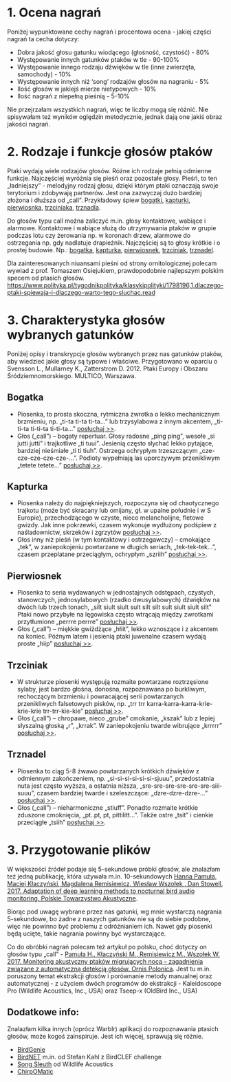 # 1. Ocena nagrań

Poniżej wypunktowane cechy nagrań i procentowa ocena - jakiej części nagrań ta cecha dotyczy:
* Dobra jakość głosu gatunku wiodącego (głośność, czystość) 	             - 80%
* Występowanie innych gatunków ptaków w tle	                               - 90-100%
* Występowanie innego rodzaju dźwięków w tle (inne zwierzęta, samochody)	 - 10%
* Występowanie innych niż ‘song’ rodzajów głosów na nagraniu	             - 5%
* Ilość głosów w jakiejś mierze nietypowych	                               - 10%
* Ilość nagrań z niepełną pieśnią	                                         - 5-10%

Nie przejrzałam wszystkich nagrań, więc te liczby mogą się różnić. Nie spisywałam też wyników oględzin metodycznie, jednak dają one jakiś obraz jakości nagrań.

# 2. Rodzaje i funkcje głosów ptaków 

Ptaki wydają wiele rodzajów głosów. Różne ich rodzaje pełnią odmienne funkcje. Najczęściej wyróżnia się pieśń oraz pozostałe głosy. Pieśń, to ten „ładniejszy” - melodyjny rodzaj głosu, dzięki którym ptaki oznaczają swoje terytorium i zdobywają partnerów. Jest ona zazwyczaj dużo bardziej złożona i dłuższa od „call”. Przykładowy śpiew [bogatki](https://www.xeno-canto.org/463492), [kapturki](https://www.xeno-canto.org/491910), [pierwiosnka](https://www.xeno-canto.org/477598), [trzciniaka](https://www.xeno-canto.org/483906), [trznadla](https://www.xeno-canto.org/477570). 

Do głosów typu call można zaliczyć m.in. głosy kontaktowe, wabiące i alarmowe. Kontaktowe i wabiące służą do utrzymywania ptaków w grupie podczas lotu czy żerowania np. w koronach drzew, alarmowe do ostrzegania np. gdy nadlatuje drapieżnik. Najczęściej są to głosy krótkie i o prostej budowie. Np.: [bogatka](https://www.xeno-canto.org/464650), [kapturka](https://www.xeno-canto.org/490832), [pierwiosnek](https://www.xeno-canto.org/496316), [trzciniak](https://www.xeno-canto.org/382169), [trznadel](https://www.xeno-canto.org/491788).

Dla zainteresowanych niuansami pieśni od strony ornitologicznej polecam wywiad z prof. Tomaszem Osiejukiem, prawdopodobnie najlepszym polskim specem od ptasich głosów. 
https://www.polityka.pl/tygodnikpolityka/klasykipolityki/1798196,1,dlaczego-ptaki-spiewaja-i-dlaczego-warto-tego-sluchac.read

# 3. Charakterystyka głosów wybranych gatunków

Poniżej opisy i transkrypcje głosów wybranych przez nas gatunków ptaków, aby wiedzieć jakie głosy są typowe i właściwe. Przygotowano w oparciu o Svensson L., Mullarney K., Zatterstrom D. 2012. Ptaki Europy i Obszaru Śródziemnomorskiego. MULTICO, Warszawa.

## Bogatka
*	Piosenka, to prosta skoczna, rytmiczna zwrotka o lekko mechanicznym brzmieniu, np. „ti-ta ti-ta ti-ta…” lub trzysylabowa z innym akcentem, „ti-ti-ta ti-ti-ta ti-ti-ta…” [posłuchaj >>](https://www.xeno-canto.org/463492).
*	Głos („call”) – bogaty repertuar. Głosy radosne „ping ping”, wesołe „si jutti jutti” i trajkotliwe „ti tuui”. Jesienią często słychać lekko pytające, bardziej nieśmiałe „ti ti tiuh”. Ostrzega ochrypłym trzeszczącym „cze-cze-cze-cze-cze-…”. Podloty wypełniają las uporczywym przenikliwym „tetete tetete…” [posłuchaj >>](https://www.xeno-canto.org/464650).

## Kapturka
*	Piosenka należy do najpiękniejszych, rozpoczyna się od chaotycznego trajkotu (może być skracany lub omijany, gł. w upalne południe i w S Europie), przechodzącego w czyste, nieco melancholijne, fletowe gwizdy. Jak inne pokrzewki, czasem wykonuje wydłużony podśpiew z naśladownictw, skrzeków i zgrzytów [posłuchaj >>](https://www.xeno-canto.org/491910).
*	Głos inny niż pieśń (w tym kontaktowy i ostrzegawczy) – cmokające „tek”, w zaniepokojeniu powtarzane w długich seriach, „tek-tek-tek…”, czasem przeplatane przeciągłym, ochrypłym „szriih” [posłuchaj >>](https://www.xeno-canto.org/490832). 

## Pierwiosnek
*	Piosenka to seria wydawanych w jednostajnych odstępach, czystych, stanowczych, jednosylabowych (rzadko dwusylabowych) dźwięków na dwóch lub trzech tonach, „silt siult siult sult silt silt sult siult siult silt” Ptaki nowo przybyłe na lęgowiska często wtrącają między zwrotkami przytłumione „perrre perrre” [posłuchaj >>](https://www.xeno-canto.org/477598).
*	Głos („call”) – miękkie gwiżdżące „hłiit”, lekko wznoszące i z akcentem na koniec. Późnym latem i jesienią ptaki juwenalne czasem wydają proste „hiip” [posłuchaj >>](https://www.xeno-canto.org/496316).

## Trzciniak
*	W strukturze piosenki występują rozmaite powtarzane roztrzęsione sylaby, jest bardzo głośna, donośna, rozpoznawana po burkliwym, rechoczącym brzmieniu i powracającej serii powtarzanych przenikliwych falsetowych pisków, np. „trr trr karra-karra-karra-krie-krie-krie trr-trr-kie-kie” [posłuchaj >>](https://www.xeno-canto.org/483906).
*	Głos („call”) – chropawe, nieco „grube” cmokanie, „kszak” lub z lepiej słyszalną głoską „r”, „krrak”. W zaniepokojeniu twarde wibrujące „krrrrr” [posłuchaj >>](https://www.xeno-canto.org/382169).

## Trznadel
*	Piosenka to ciąg 5-8 żwawo powtarzanych krótkich dźwięków z odmiennym zakończeniem, np. „si-si-si-si-si-si-sjuuu”, przedostatnia nuta jest często wyższa, a ostatnia niższa, „sre-sre-sre-sre-sre-sre-siii-suuu”, czasem bardziej twarde i szeleszczące: „dzre-dzre-dzre-…” [posłuchaj >>](https://www.xeno-canto.org/477570).
*	Głos („call”) – nieharmoniczne „stiuff”. Ponadto rozmaite krótkie zduszone cmoknięcia, „pt..pt, pt, pittilitt…”. Także ostre „tsit” i cienkie przeciągłe „tsiih” [posłuchaj >>](https://www.xeno-canto.org/491788).

# 3. Przygotowanie plików
W większości źródeł podaje się 5-sekundowe próbki głosów, ale znalazłam też jedną publikację, która używała m.in. 10-sekundowych [Hanna Pamuła, Maciej Kłaczyński, Magdalena Remisiewicz, Wiesław Wszołek , Dan Stowell, 2017. Adaptation of deep learning methods to nocturnal bird audio monitoring. Polskie Towarzystwo Akustyczne](http://c4dm.eecs.qmul.ac.uk/papers/2017/OSA_article_HPamula_etal_04082017.pdf). 

Biorąc pod uwagę wybrane przez nas gatunki, wg mnie wystarczą nagrania 5-sekundowe, bo żadne z naszych gatunków nie są do siebie podobne, więc nie powinno być problemu z odróżnianiem ich. Nawet gdy piosenki będą ucięte, takie nagrania powinny być wystarczające. 

Co do obróbki nagrań polecam też artykuł po polsku, choć dotyczy on głosów typu „call” - [Pamuła H., Kłaczyński M., Remisiewicz M., Wszołek W. 2017. Monitoring akustyczny ptaków migrujących nocą – zagadnienia związane z automatyczną detekcją głosów. Ornis Polonica](http://www.ornis-polonica.pl/_pdf/OP58_3_187-196.pdf). Jest tu m.in. poruszony temat ekstrakcji głosów i porównanie metody manualnej oraz automatycznej - z użyciem dwóch programów do ekstrakcji - Kaleidoscope Pro (Wildlife Acoustics, Inc., USA) oraz Tseep-x (OldBird
Inc., USA)

## Dodatkowe info:
Znalazłam kilka innych (oprócz Warblr) aplikacji do rozpoznawania ptasich głosów, może kogoś zainspiruje. Jest ich więcej, sprawują się różnie.
*	[BirdGenie](https://www.birdgenie.com)
*	[BirdNET](https://birdnet.cornell.edu) m.in. od Stefan Kahl z BirdCLEF challenge
*	[Song Sleuth](https://www.songsleuth.com/#/) od Wildlife Acoustics
*	[ChirpOMatic](http://www.chirpomatic.com)

